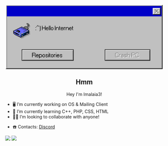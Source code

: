 <p align="center">
 <img width="500" src="Error Message.png" align="center" alt="Hmm" />
 <h2 align="center">Hmm</h2>
 <p align="center">Hey I'm Imalaia3!</p>
</p>

<!-- reverse Engineer, Lib Developer, App Developer, OSDev-->



<!--<img src="Away2.png">-->



- 🖥️ I’m currently working on OS & Mailing Client
- 🌱 I’m currently learning C++, PHP, CSS, HTML
- 🧑‍💼 I’m looking to collaborate with anyone!
<!--- 💬 Ask me about ..-->
<!--- ⚡ Fun fact: ..-->
- ☎️ Contacts: [Discord](https://discord.com/users/661629086665408531)









<p><img src="https://github-readme-stats.vercel.app/api?username=imalaia3&show_icons=true&theme=dark&icon_color=eee">     <img src="https://github-readme-stats.vercel.app/api/top-langs/?username=imalaia3&theme=dark"></p>
